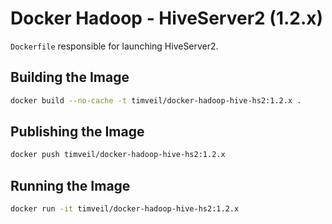# Docker Hadoop - HiveServer2 (1.2.x)

`Dockerfile` responsible for launching HiveServer2.

## Building the Image
```bash
docker build --no-cache -t timveil/docker-hadoop-hive-hs2:1.2.x .
```

## Publishing the Image
```bash
docker push timveil/docker-hadoop-hive-hs2:1.2.x
```

## Running the Image
```bash
docker run -it timveil/docker-hadoop-hive-hs2:1.2.x
```